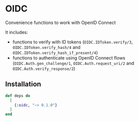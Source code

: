 # OIDC

Convenience functions to work with OpenID Connect

It includes:
- functions to verify with ID tokens (`OIDC.IDToken.verify/3`, `OIDC.IDToken.verify_hash/4` and
`OIDC.IDToken.verify_hash_if_present/4`)
- functions to authenticate using OpenID Connect flows (`OIDC.Auth.gen_challenge/1`,
`OIDC.Auth.request_uri/2` and `OIDC.Auth.verify_response/2`)

## Installation

```elixir
def deps do
  [
    {:oidc, "~> 0.1.0"}
  ]
end
```
